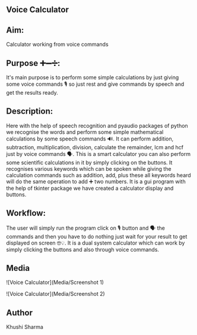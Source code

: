 ## Voice Calculator

## Aim:
Calculator working from voice commands

## Purpose ➕➖➗:
It's main purpose is to perform some simple calculations by just giving some voice commands 🎙 so just rest and give commands by speech and get the results ready.

## Description:
Here with the help of speech recognition and pyaudio packages of python we recognise the words and perform some simple mathematical calculations by some speech commands 🔊. It can perform addition, subtraction, multiplication, division, calculate the remainder, lcm and hcf just by voice commands 🗣. This is a smart calculator you can also perform some scientific calculations in it by simply clicking on the buttons. It recognises various keywords which can be spoken while giving the calculation commands such as addition, add, plus these all keywords heard will do the same operation to add ➕ two numbers. It is a gui program with the help of tkinter package we have created a calculator display and buttons.

## Workflow:
The user will simply run the program click on 🎙 button and 🗣 the commands and then you have to do nothing just wait for your result to get displayed on screen 🤓💡. It is a dual system calculator which can work by simply clicking the buttons and also through voice commands. 


## Media

![Voice Calculator](Media/Screenshot 1)


![Voice Calculator](Media/Screenshot 2) 


## Author

Khushi Sharma
